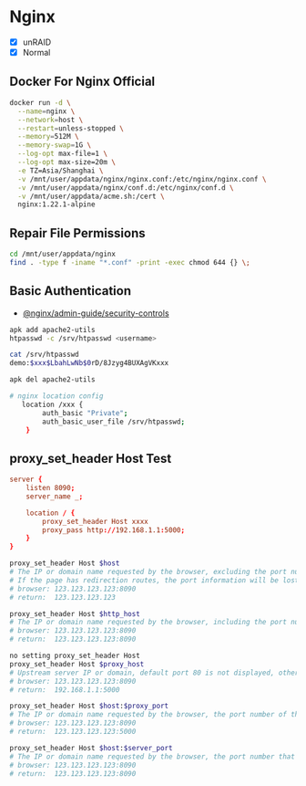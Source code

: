 # Nginx

- [x] unRAID
- [x] Normal

## Docker For Nginx Official

```sh
docker run -d \
  --name=nginx \
  --network=host \
  --restart=unless-stopped \
  --memory=512M \
  --memory-swap=1G \
  --log-opt max-file=1 \
  --log-opt max-size=20m \
  -e TZ=Asia/Shanghai \
  -v /mnt/user/appdata/nginx/nginx.conf:/etc/nginx/nginx.conf \
  -v /mnt/user/appdata/nginx/conf.d:/etc/nginx/conf.d \
  -v /mnt/user/appdata/acme.sh:/cert \
  nginx:1.22.1-alpine
```

## Repair File Permissions

```sh
cd /mnt/user/appdata/nginx
find . -type f -iname "*.conf" -print -exec chmod 644 {} \;
```

## Basic Authentication

- [@nginx/admin-guide/security-controls](https://docs.nginx.com/nginx/admin-guide/security-controls/configuring-http-basic-authentication/)

```sh
apk add apache2-utils
htpasswd -c /srv/htpasswd <username>

cat /srv/htpasswd
demo:$xxx$LbahLwNb$0rD/8Jzyg4BUXAgVKxxx

apk del apache2-utils

# nginx location config
   location /xxx {
        auth_basic "Private";
        auth_basic_user_file /srv/htpasswd;
    }
```

## proxy_set_header Host Test

```conf
server {
    listen 8090;
    server_name _;

    location / {
        proxy_set_header Host xxxx
        proxy_pass http://192.168.1.1:5000;
    }
}
```

```sh
proxy_set_header Host $host
# The IP or domain name requested by the browser, excluding the port number.
# If the page has redirection routes, the port information will be lost, resulting in 404.
# browser: 123.123.123.123:8090
# return:  123.123.123.123

proxy_set_header Host $http_host
# The IP or domain name requested by the browser, including the port number.
# browser: 123.123.123.123:8090
# return:  123.123.123.123:8090

no setting proxy_set_header Host
proxy_set_header Host $proxy_host
# Upstream server IP or domain, default port 80 is not displayed, others are displayed.
# browser: 123.123.123.123:8090
# return:  192.168.1.1:5000

proxy_set_header Host $host:$proxy_port
# The IP or domain name requested by the browser, the port number of the upstream server.
# browser: 123.123.123.123:8090
# return:  123.123.123.123:5000

proxy_set_header Host $host:$server_port
# The IP or domain name requested by the browser, the port number that nginx listens to.
# browser: 123.123.123.123:8090
# return:  123.123.123.123:8090
```

